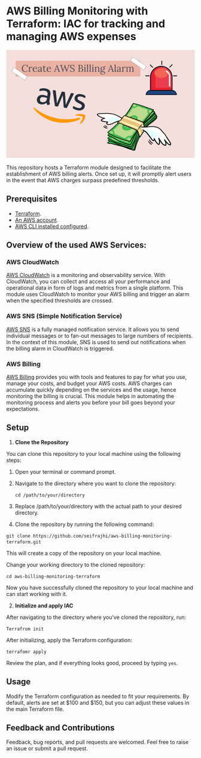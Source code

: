 # AWS Billing Monitoring with Terraform: IAC for tracking and managing AWS expenses

![tf-aws-billing-alerts](assets/Create-AWS-Billing-Alarm-1.png)

This repository hosts a Terraform module designed to facilitate the establishment of AWS billing alerts. Once set up, it will promptly alert users in the event that AWS charges surpass predefined thresholds.

## Prerequisites
- [Terraform](https://developer.hashicorp.com/terraform/tutorials/aws-get-started/install-cli).
- [An AWS account](https://aws.amazon.com/console/).
- [AWS CLI installed configured](https://docs.aws.amazon.com/cli/latest/userguide/getting-started-install.html).

## Overview of the used AWS Services:

### AWS CloudWatch

[AWS CloudWatch](https://aws.amazon.com/cloudwatch/) is a monitoring and observability service. With CloudWatch, you can collect and access all your performance and operational data in form of logs and metrics from a single platform. This module uses CloudWatch to monitor your AWS billing and trigger an alarm when the specified thresholds are crossed.

### AWS SNS (Simple Notification Service)

[AWS SNS](https://aws.amazon.com/sns/) is a fully managed notification service. It allows you to send individual messages or to fan-out messages to large numbers of recipients. In the context of this module, SNS is used to send out notifications when the billing alarm in CloudWatch is triggered.

### AWS Billing

[AWS Billing](https://aws.amazon.com/aws-cost-management/aws-bill/) provides you with tools and features to pay for what you use, manage your costs, and budget your AWS costs. AWS charges can accumulate quickly depending on the services and the usage, hence monitoring the billing is crucial. This module helps in automating the monitoring process and alerts you before your bill goes beyond your expectations.



## Setup
1. **Clone the Repository**


You can clone this repository to your local machine using the following steps:

1. Open your terminal or command prompt.

2. Navigate to the directory where you want to clone the repository:

   ```
   cd /path/to/your/directory
   ```
3. Replace /path/to/your/directory with the actual path to your desired directory.

4. Clone the repository by running the following command:


```
git clone https://github.com/seifrajhi/aws-billing-monitoring-terraform.git
```
This will create a copy of the repository on your local machine.

Change your working directory to the cloned repository:

```
cd aws-billing-monitoring-terraform
```
Now you have successfully cloned the repository to your local machine and can start working with it.


2. **Initialize and apply IAC**

After navigating to the directory where you've cloned the repository, run:

```
Terrafrom init
```

After initializing, apply the Terraform configuration:

```
terrafomr apply 
```

Review the plan, and if everything looks good, proceed by typing `yes`.

## Usage
Modify the Terraform configuration as needed to fit your requirements. By default, alerts are set at $100 and $150, but you can adjust these values in the main Terraform file.

## Feedback and Contributions
Feedback, bug reports, and pull requests are welcomed. Feel free to raise an issue or submit a pull request.